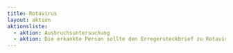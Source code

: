 ```yaml
---
title: Rotavirus
layout: aktion
aktionsliste:
  - aktion: Ausbruchsuntersuchung
  - aktion: Die erkankte Person sollte den Erregersteckbrief zu Rotavirus erhalten.
---
```

